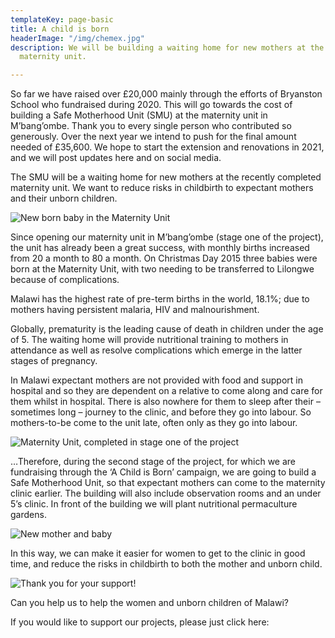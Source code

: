 ```yaml
---
templateKey: page-basic
title: A child is born
headerImage: "/img/chemex.jpg"
description: We will be building a waiting home for new mothers at the recently completed
  maternity unit.

---
```

So far we have raised over £20,000 mainly through the efforts of Bryanston School who fundraised during 2020. This will go towards the cost of building a Safe Motherhood Unit (SMU) at the maternity unit in M’bang’ombe. Thank you to every single person who contributed so generously. Over the next year we intend to push for the final amount needed of £35,600. We hope to start the extension and renovations in 2021, and we will post updates here and on social media.

The SMU will be a waiting home for new mothers at the recently completed maternity unit. We want to reduce risks in childbirth to expectant mothers and their unborn children.

![New born baby in the Maternity Unit](/img/img_8988.jpg "New born baby in the Maternity Unit")

Since opening our maternity unit in M’bang’ombe (stage one of the project), the unit has already been a great success, with monthly births increased from 20 a month to 80 a month. On Christmas Day 2015 three babies were born at the Maternity Unit, with two needing to be transferred to Lilongwe because of complications.

Malawi has the highest rate of pre-term births in the world, 18.1%; due to mothers having persistent malaria, HIV and malnourishment.

Globally, prematurity is the leading cause of death in children under the age of 5. The waiting home will provide nutritional training to mothers in attendance as well as resolve complications which emerge in the latter stages of pregnancy.

In Malawi expectant mothers are not provided with food and support in hospital and so they are dependent on a relative to come along and care for them whilst in hospital. There is also nowhere for them to sleep after their – sometimes long – journey to the clinic, and before they go into labour. So mothers-to-be come to the unit late, often only as they go into labour.

![Maternity Unit, completed in stage one of the project](/img/img_4993.jpg "Maternity Unit, completed in stage one of the project")

…Therefore, during the second stage of the project, for which we are fundraising through the ‘A Child is Born’ campaign, we are going to build a Safe Motherhood Unit, so that expectant mothers can come to the maternity clinic earlier. The building will also include observation rooms and an under 5’s clinic. In front of the building we will plant nutritional permaculture gardens.

![New mother and baby](/img/malawi-2-036.jpg "New mother and baby")

In this way, we can make it easier for women to get to the clinic in good time, and reduce the risks in childbirth to both the mother and unborn child.

![Thank you for your support!](/img/paige-card.jpg "Thank you for your support!")

Can you help us to help the women and unborn children of Malawi?

If you would like to support our projects, please just click here: